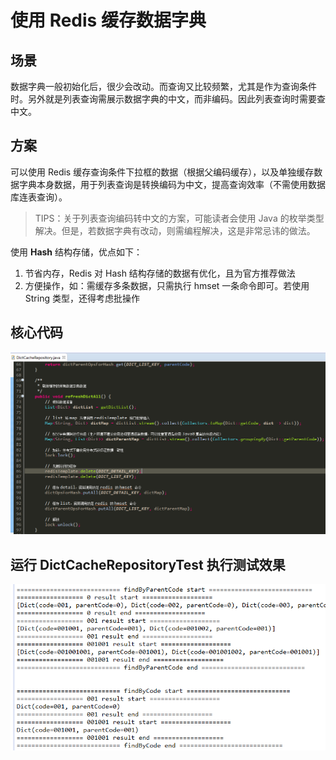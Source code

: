 # 使用 Redis 缓存数据字典

## 场景

数据字典一般初始化后，很少会改动。而查询又比较频繁，尤其是作为查询条件时。另外就是列表查询需展示数据字典的中文，而非编码。因此列表查询时需要查中文。

## 方案

可以使用 Redis 缓存查询条件下拉框的数据（根据父编码缓存），以及单独缓存数据字典本身数据，用于列表查询是转换编码为中文，提高查询效率（不需使用数据库连表查询）。

> TIPS：关于列表查询编码转中文的方案，可能读者会使用 Java 的枚举类型解决。但是，若数据字典有改动，则需编程解决，这是非常忌讳的做法。


使用 **Hash** 结构存储，优点如下：

1. 节省内存，Redis 对 Hash 结构存储的数据有优化，且为官方推荐做法
2. 方便操作，如：需缓存多条数据，只需执行 hmset 一条命令即可。若使用 String 类型，还得考虑批操作


## 核心代码

![](cache_dict_core_code.png)

## 运行 DictCacheRepositoryTest 执行测试效果

![](cache_dict_demo.png)
